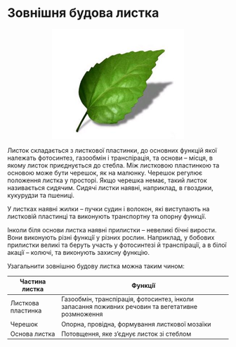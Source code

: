 # Зовнiшня будова листка

<div align="center">
<img src="1.png" width="300"/>
</div>

Листок складається з листкової пластинки, до основних функцiй якої належать фотосинтез, газообмiн i транспiрацiя, та основи – мiсця, в якому листок приєднується до стебла. Мiж листковою пластинкою та основою може бути черешок, як на малюнку. Черешок регулює положення листка у просторi. Якщо черешка немає, такий листок називається сидячим. Сидячi листки наявнi, наприклад, в гвоздики, кукурудзи та пшеницi.

У листках наявнi жилки – пучки судин i волокон, якi виступають на листковiй пластинцi та виконують транспортну та опорну функцiї.

Iнколи бiля основи листка наявнi прилистки – невеликi бiчнi вирости. Вони виконують рiзнi функцiї у рiзних рослин. Наприклад, у бобових прилистки великi та беруть участь у фотосинтезi й транспiрацiї, а в бiлої акацiї – колючi, та виконують захисну функцiю.

Узагальнити зовнiшню будову листка можна таким чином:

| Частина листка | Функцiї |
| -- | -- |
| Листкова пластинка | Газообмiн, транспiрацiя, фотосинтез, iнколи запасання поживних речовин та вегетативне розмноження |
| Черешок | Опорна, провiдна, формування листкової мозаїки|
| Основа листка | Потовщення, яке з’єднує листок зi стеблом|

